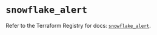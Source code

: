 # `snowflake_alert`

Refer to the Terraform Registry for docs: [`snowflake_alert`](https://registry.terraform.io/providers/snowflake-labs/snowflake/0.96.0/docs/resources/alert).
